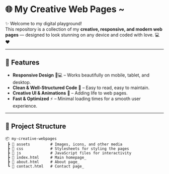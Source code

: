 # 🌐 My Creative Web Pages ~

✨ Welcome to my digital playground!   
This repository is a collection of my **creative, responsive, and modern web pages** — designed to look stunning on any device and coded with love. 💻❤️  

---

## 🚀 Features
- **Responsive Design** 📱💻 – Works beautifully on mobile, tablet, and desktop.
- **Clean & Well-Structured Code** 🧹 – Easy to read, easy to maintain.
- **Creative UI & Animations** 🎨 – Adding life to web pages.      
- **Fast & Optimized** ⚡ – Minimal loading times for a smooth user experience.

---

## 📂 Project Structure
```plaintext
📦 my-creative-webpages
 ┣ 📂 assets         # Images, icons, and other media
 ┣ 📂 css            # Stylesheets for styling the pages
 ┣ 📂 js             # JavaScript files for interactivity
 ┣ 📜 index.html     # Main homepage_
 ┣ 📜 about.html     # About page_
 ┗ 📜 contact.html   # Contact page_
